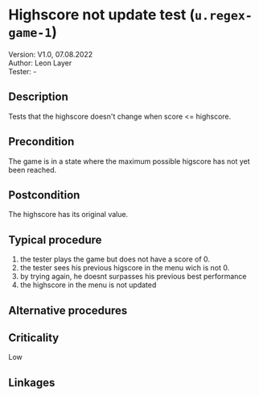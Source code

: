 # Highscore not update test (`u.regex-game-1`)

Version: V1.0, 07.08.2022 \
Author: Leon Layer \
Tester: -

## Description

Tests that the highscore doesn't change when score <= highscore.

## Precondition

The game is in a state where the maximum possible higscore has not yet been reached.

## Postcondition

The highscore has its original value.

## Typical procedure

1. the tester plays the game but does not have a score of 0.
2. the tester sees his previous higscore in the menu wich is not 0.
3. by trying again, he doesnt surpasses his previous best performance
4. the highscore in the menu is not updated

## Alternative procedures


## Criticality

Low

## Linkages

